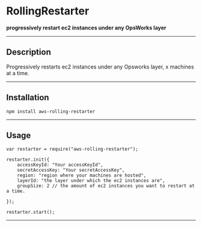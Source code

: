 RollingRestarter
==========

**progressively restart ec2 instances under any OpsWorks layer**


----------
## Description ##
Progressively restarts ec2 instances under any Opsworks layer, x machines at a time. 

----------


Installation
------------
```
npm install aws-rolling-restarter
```
----------
## Usage ##
```
var restarter = require("aws-rolling-restarter");

restarter.init({
	accessKeyId: "Your accessKeyId",
	secretAccessKey: "Your secretAccessKey",
	region: "region where your machines are hosted",
	layerId: "the layer under which the ec2 instances are",
	groupSize: 2 // the amount of ec2 instances you want to restart at a time.

});

restarter.start();
```
----------

